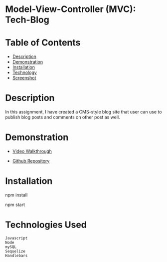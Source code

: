 # Model-View-Controller (MVC): Tech-Blog

# Table of Contents
  * [Description](#description)
  * [Demonstration](#demonstration)
  * [Installation](#installation)
  * [Technology](#technology)
  * [Screenshot](#screenshot)

# Description

In this assignment, I have created a CMS-style blog site that user can use to publish blog posts and comments on other post as well. 

# Demonstration

* [Video Walkthrough]()

* [Github Repository](https://github.com/stevaniekanter/Tech-Blog)


# Installation

npm install

npm start

# Technologies Used

```
Javascript
Node
mySQL
Sequelize
Handlebars
```
